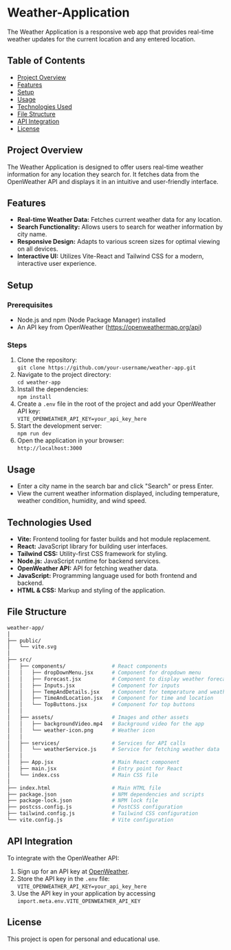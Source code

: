 # Weather-Application
The Weather Application is a responsive web app that provides real-time weather updates for the current location and any entered location.
## Table of Contents
- [Project Overview](#project-overview)
- [Features](#features)
- [Setup](#setup)
- [Usage](#usage)
- [Technologies Used](#technologies-used)
- [File Structure](#file-structure)
- [API Integration](#api-integration)
- [License](#license)
## Project Overview
The Weather Application is designed to offer users real-time weather information for any location they search for. It fetches data from the OpenWeather API and displays it in an intuitive and user-friendly interface.
## Features
- **Real-time Weather Data:** Fetches current weather data for any location.
- **Search Functionality:** Allows users to search for weather information by city name.
- **Responsive Design:** Adapts to various screen sizes for optimal viewing on all devices.
- **Interactive UI:** Utilizes Vite-React and Tailwind CSS for a modern, interactive user experience.
## Setup
### Prerequisites
- Node.js and npm (Node Package Manager) installed
- An API key from OpenWeather (https://openweathermap.org/api)
### Steps
1. Clone the repository:<br>
   `git clone https://github.com/your-username/weather-app.git`
2. Navigate to the project directory:<br>
   `cd weather-app`
3. Install the dependencies:<br>
   `npm install`
4. Create a `.env` file in the root of the project and add your OpenWeather API key:<br>
   `VITE_OPENWEATHER_API_KEY=your_api_key_here`
5. Start the development server:<br>
   `npm run dev`
6. Open the application in your browser:<br>
   `http://localhost:3000`
## Usage
- Enter a city name in the search bar and click "Search" or press Enter.
- View the current weather information displayed, including temperature, weather condition, humidity, and wind speed.
## Technologies Used
- **Vite:** Frontend tooling for faster builds and hot module replacement.
- **React:**  JavaScript library for building user interfaces.
- **Tailwind CSS:** Utility-first CSS framework for styling.
- **Node.js:**  JavaScript runtime for backend services.
- **OpenWeather API:**  API for fetching weather data.
- **JavaScript:** Programming language used for both frontend and backend.
- **HTML & CSS:**  Markup and styling of the application.
## File Structure
```bash
weather-app/
│
├── public/
│   └── vite.svg                
│
├── src/
│   ├── components/               # React components
│   │   ├── dropDownMenu.jsx      # Component for dropdown menu
│   │   ├── Forecast.jsx          # Component to display weather forecast
│   │   ├── Inputs.jsx            # Component for inputs
│   │   ├── TempAndDetails.jsx    # Component for temperature and weather details
│   │   ├── TimeAndLocation.jsx   # Component for time and location
│   │   └── TopButtons.jsx        # Component for top buttons
│   │
│   ├── assets/                   # Images and other assets
│   │   ├── backgroundVideo.mp4   # Background video for the app
│   │   └── weather-icon.png      # Weather icon
│   │
│   ├── services/                 # Services for API calls
│   │   └── weatherService.js     # Service for fetching weather data
│   │
│   ├── App.jsx                   # Main React component
│   ├── main.jsx                  # Entry point for React
│   └── index.css                 # Main CSS file
│
├── index.html                    # Main HTML file
├── package.json                  # NPM dependencies and scripts
├── package-lock.json             # NPM lock file
├── postcss.config.js             # PostCSS configuration
├── tailwind.config.js            # Tailwind CSS configuration
└── vite.config.js                # Vite configuration
```
## API Integration
To integrate with the OpenWeather API:
1. Sign up for an API key at [OpenWeather](https://openweathermap.org/).
2. Store the API key in the `.env` file:<br>
   `VITE_OPENWEATHER_API_KEY=your_api_key_here`
3. Use the API key in your application by accessing<br>
   `import.meta.env.VITE_OPENWEATHER_API_KEY`
## License
This project is open for personal and educational use.
